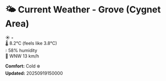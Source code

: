 # 🌤️ Current Weather - Grove (Cygnet Area)

☀️ **-**  
🌡️ 8.2°C (feels like 3.8°C)  
💧 58% humidity  
💨 WNW 13 km/h  

**Comfort:** Cold ❄️  
**Updated:** 20250919150000
